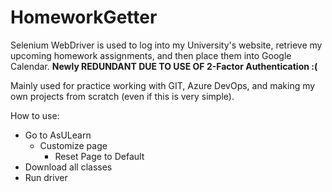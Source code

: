 # HomeworkGetter
Selenium WebDriver is used to log into my University's website, retrieve my upcoming homework assignments, and then place them into Google Calendar. 
**Newly REDUNDANT DUE TO USE OF 2-Factor Authentication :(**

Mainly used for practice working with GIT, Azure DevOps, and making my own projects from scratch (even if this is very simple). 

How to use:
  + Go to AsULearn
       - Customize page
          - Reset Page to Default
  + Download all classes
  + Run driver
  


